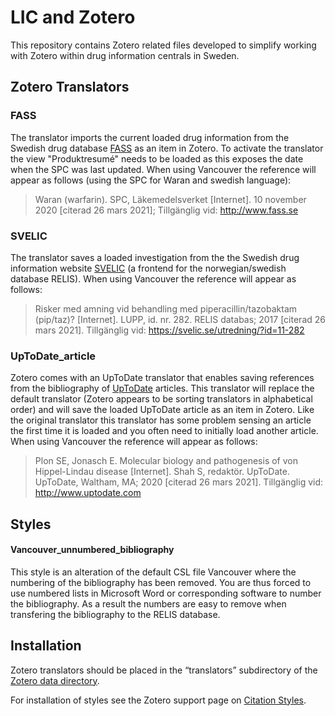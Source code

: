 # LIC and Zotero
This repository contains Zotero related files developed to simplify working with Zotero within drug information centrals in Sweden.

## Zotero Translators

### FASS
The translator imports the current loaded drug information from the Swedish drug database [FASS](https://www.fass.se/) as an item in Zotero. To activate the translator the view "Produktresumé" needs to be loaded as this exposes the date when the SPC was last updated. When using Vancouver the reference will appear as follows (using the SPC for Waran and swedish language):

>Waran (warfarin). SPC, Läkemedelsverket [Internet]. 10 november 2020 [citerad 26 mars 2021]; Tillgänglig vid: http://www.fass.se
 
### SVELIC
The translator saves a loaded investigation from the the Swedish drug information website [SVELIC](https://svelic.se/) (a frontend for the norwegian/swedish database RELIS). When using Vancouver the reference will appear as follows:

>Risker med amning vid behandling med piperacillin/tazobaktam (pip/taz)? [Internet]. LUPP, id. nr. 282. RELIS databas; 2017 [citerad 26 mars 2021]. Tillgänglig vid: https://svelic.se/utredning/?id=11-282

### UpToDate_article
Zotero comes with an UpToDate translator that enables saving references from the bibliography of [UpToDate](https://www.uptodate.com/) articles. This translator will replace the default translator (Zotero appears to be sorting translators in alphabetical order) and will save the loaded UpToDate article as an item in Zotero. Like the original translator this translator has some problem sensing an article the first time it is loaded and you often need to initially load another article. When using Vancouver the reference will appear as follows:

>Plon SE, Jonasch E. Molecular biology and pathogenesis of von Hippel-Lindau disease [Internet]. Shah S, redaktör. UpToDate. UpToDate, Waltham, MA; 2020 [citerad 26 mars 2021]. Tillgänglig vid: http://www.uptodate.com

## Styles

#### Vancouver_unnumbered_bibliography
This style is an alteration of the default CSL file Vancouver where the numbering of the bibliography has been removed. You are thus forced to use numbered lists in Microsoft Word or corresponding software to number the bibliography. As a result the numbers are easy to remove when transfering the bibliography to the RELIS database. 

## Installation
Zotero translators should be placed in the “translators” subdirectory of the [Zotero data directory](https://www.zotero.org/support/zotero_data#locating_your_zotero_library "/support/zotero_data#locating_your_zotero_library").

For installation of styles see the Zotero support page on [Citation Styles](https://www.zotero.org/support/styles).
